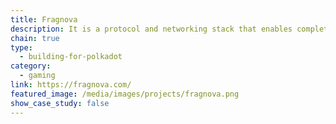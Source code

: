 ```yaml
---
title: Fragnova
description: It is a protocol and networking stack that enables complete on-chain storage and full synchronization of asset data (protos, fragments, shards scripts etc.) across the blockchain nodes.
chain: true
type:
  - building-for-polkadot
category:
  - gaming
link: https://fragnova.com/
featured_image: /media/images/projects/fragnova.png
show_case_study: false
---
```

